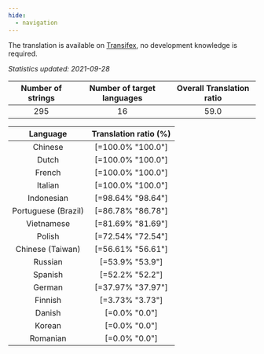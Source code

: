 ```yaml
---
hide:
  - navigation
---
```


<!--
DO NOT EDIT THIS FILE DIRECTLY.
It is generated automatically by transifex_stats.py in the scripts folder.
-->

The translation is available on [Transifex](https://www.transifex.com/quickosm/gui/), no development
knowledge is required.

*Statistics updated: 2021-09-28*

| Number of strings | Number of target languages | Overall Translation ratio |
|:-:|:-:|:-:|
295|16|59.0

| Language | Translation ratio (%) |
|:-:|:-:|
Chinese|[=100.0% "100.0"]|
Dutch|[=100.0% "100.0"]|
French|[=100.0% "100.0"]|
Italian|[=100.0% "100.0"]|
Indonesian|[=98.64% "98.64"]|
Portuguese (Brazil)|[=86.78% "86.78"]|
Vietnamese|[=81.69% "81.69"]|
Polish|[=72.54% "72.54"]|
Chinese (Taiwan)|[=56.61% "56.61"]|
Russian|[=53.9% "53.9"]|
Spanish|[=52.2% "52.2"]|
German|[=37.97% "37.97"]|
Finnish|[=3.73% "3.73"]|
Danish|[=0.0% "0.0"]|
Korean|[=0.0% "0.0"]|
Romanian|[=0.0% "0.0"]|

